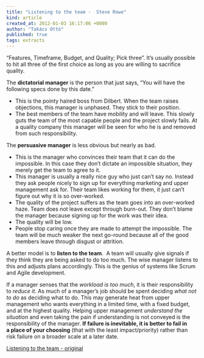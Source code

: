 ```yaml
---
title: "Listening to the team -  Steve Rowe"
kind: article
created_at: 2012-01-03 16:17:06 +0000
author: "Takács Ottó"
published: true
tags: extracts
---
```

“Features, Timeframe, Budget, and Quality; Pick three”. It’s usually possible to hit all three of the first choice as long as you are willing to sacrifice quality. 

The __dictatorial manager__
is the person that just says, “You will have the following specs done by this date.”

- This is the pointy haired boss from Dilbert. When the team raises objections, this manager is unphased. They stick to their position. 
- The best members of the team have mobility and will leave. This slowly guts the team of the most capable people and the project slowly fails. At a quality company this manager will be seen for who he is and removed from such responsibility.

The __persuasive manager__ is less obvious but nearly as bad. 

- This is the manager who convinces their team that it can do the impossible. In
this case they don’t dictate an impossible situation, they merely get the team to agree to it. 
- This manager is usually a really nice guy who just can’t say no. Instead they ask people nicely to sign up for everything marketing and upper management ask for. Their team likes working for them, it just can’t figure out why it is so over-worked. 
- The quality of the project suffers as the team goes into an over-worked haze. Team does not leave except through burn-out. They don’t blame the manager because signing up for the work was their idea. 
- The quality will be low. 
- People stop caring once they are made to attempt the impossible. The team will be much weaker the next go-round because all of the good members leave through disgust or attrition.

A better model is to __listen to the team__. 
A team will usually give signals if they think they are being asked to do too much. The wise manager listens to this and adjusts plans accordingly. This is the genius of systems like Scrum and Agile development. 

If a manager senses that the _workload is too much_, it is their responsibility to _reduce it_. As much of a manager’s job should be spent deciding _what not to do_ as deciding what to do. This may generate heat from upper management who wants everything in a limited time, with a fixed budget, and at the highest quality. Helping upper management _understand the situation_ and even taking the pain if understanding is not conveyed is the responsibility of the manager. __If failure is inevitable, it is better to fail in a place of your choosing__ (that with the least impact/priority) rather than risk failure on a broader scale at a later date.

[Listening to the team - original](http://blogs.msdn.com/b/steverowe/archive/2011/09/12/listening-to-the-team.aspx)

<!--break-->

<div class='old-comments'></div>